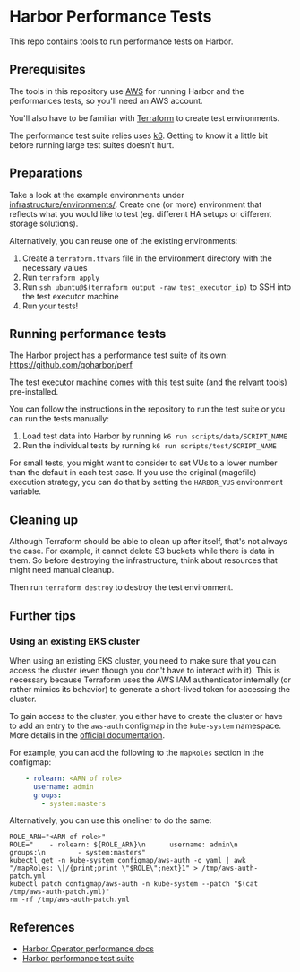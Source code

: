 # Harbor Performance Tests

This repo contains tools to run performance tests on Harbor.


## Prerequisites

The tools in this repository use [AWS](https://aws.amazon.com/) for running Harbor and the performances tests,
so you'll need an AWS account.

You'll also have to be familiar with [Terraform](https://www.terraform.io/) to create test environments.

The performance test suite relies uses [k6](https://k6.io/).
Getting to know it a little bit before running large test suites doesn't hurt.


## Preparations

Take a look at the example environments under [infrastructure/environments/](infrastructure/environments/).
Create one (or more) environment that reflects what you would like to test (eg. different HA setups or different storage solutions).

Alternatively, you can reuse one of the existing environments:

1. Create a `terraform.tfvars` file in the environment directory with the necessary values
2. Run `terraform apply`
3. Run `ssh ubuntu@$(terraform output -raw test_executor_ip)` to SSH into the test executor machine
4. Run your tests!


## Running performance tests

The Harbor project has a performance test suite of its own: https://github.com/goharbor/perf

The test executor machine comes with this test suite (and the relvant tools) pre-installed.

You can follow the instructions in the repository to run the test suite
or you can run the tests manually:

1. Load test data into Harbor by running `k6 run scripts/data/SCRIPT_NAME`
2. Run the individual tests by running `k6 run scripts/test/SCRIPT_NAME`

For small tests, you might want to consider to set VUs to a lower number than the default in each test case.
If you use the original (magefile) execution strategy, you can do that by setting the `HARBOR_VUS` environment variable.


## Cleaning up

Although Terraform should be able to clean up after itself, that's not always the case.
For example, it cannot delete S3 buckets while there is data in them.
So before destroying the infrastructure, think about resources that might need manual cleanup.

Then run `terraform destroy` to destroy the test environment.


## Further tips

### Using an existing EKS cluster

When using an existing EKS cluster, you need to make sure that you can access the cluster
(even though you don't have to interact with it).
This is necessary because Terraform uses the AWS IAM authenticator internally (or rather mimics its behavior)
to generate a short-lived token for accessing the cluster.

To gain access to the cluster, you either have to create the cluster or have to add an entry to the `aws-auth`
configmap in the `kube-system` namespace. More details in the [official documentation](https://docs.aws.amazon.com/eks/latest/userguide/add-user-role.html).

For example, you can add the following to the `mapRoles` section in the configmap:

```yaml
    - rolearn: <ARN of role>
      username: admin
      groups:
        - system:masters
```

Alternatively, you can use this oneliner to do the same:

```shell
ROLE_ARN="<ARN of role>"
ROLE="    - rolearn: ${ROLE_ARN}\n      username: admin\n      groups:\n        - system:masters"
kubectl get -n kube-system configmap/aws-auth -o yaml | awk "/mapRoles: \|/{print;print \"$ROLE\";next}1" > /tmp/aws-auth-patch.yml
kubectl patch configmap/aws-auth -n kube-system --patch "$(cat /tmp/aws-auth-patch.yml)"
rm -rf /tmp/aws-auth-patch.yml
```


## References

- [Harbor Operator performance docs](https://github.com/goharbor/harbor-operator/blob/master/docs/perf/simple-perf-comprasion.md)
- [Harbor performance test suite](https://github.com/goharbor/perf)
